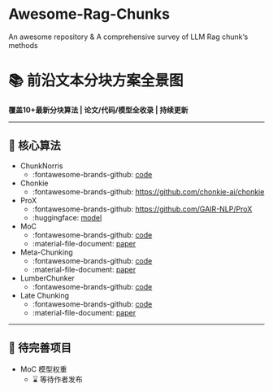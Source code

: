 # Awesome-Rag-Chunks
An awesome repository &amp; A comprehensive survey of LLM Rag chunk‘s methods

# **📚 前沿文本分块方案全景图**

**覆盖10+最新分块算法 | 论文/代码/模型全收录 | 持续更新**

------

## **📌 核心算法**

<div class="grid cards" markdown>

- ChunkNorris
  - :fontawesome-brands-github: [code](https://wikit-ai.github.io/chunknorris/pages/how_it_works/#parsers)
- Chonkie
  - :fontawesome-brands-github: https://github.com/chonkie-ai/chonkie
- ProX
  - :fontawesome-brands-github: https://github.com/GAIR-NLP/ProX
  - :huggingface: [model](https://huggingface.co/gair-prox/web-chunk-refining-lm/tree/main)
- MoC
  - :fontawesome-brands-github: [code](https://github.com/IAAR-Shanghai/Meta-Chunking/tree/main/MoC)
  - :material-file-document:  [paper](https://arxiv.org/pdf/2503.09600)
- Meta-Chunking
  - :fontawesome-brands-github: [code](https://github.com/IAAR-Shanghai/Meta-Chunking)
  - :material-file-document: [paper](https://arxiv.org/pdf/2410.12788)
- LumberChunker
  - :fontawesome-brands-github: [code](https://github.com/IAAR-Shanghai/Meta-Chunking)
- Late Chunking
  - :fontawesome-brands-github: [code](https://link.zhihu.com/?target=https%3A//github.com/jina-ai/late-chunking)
  - :material-file-document: [paper](https://link.zhihu.com/?target=https%3A//arxiv.org/abs/2409.04701)

</div>

------

## **🚧 待完善项目**

- MoC 模型权重
  - ⌛ 等待作者发布